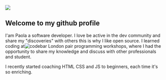 ![](myname.gif)

## Welcome to my github profile
I'am Paola a software developer. I love be active in the dev community and share my "discoveries" with others this is why I like open source.
I learned coding at![codebar London](https://codebar.io/) pair programming workshops, where I had the opportunity to share my knowledge and discuss with other professionals and student. 

I recently started coaching HTML CSS and JS to beginners, each time it's so enriching.
